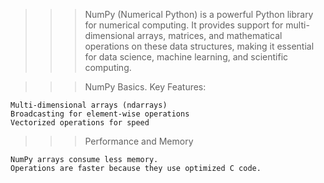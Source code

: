 > > > NumPy (Numerical Python) is a powerful Python library for numerical computing. It provides support for multi-dimensional arrays, matrices, and mathematical operations on these data structures, making it essential for data science, machine learning, and scientific computing.

> > > NumPy Basics.
> > > Key Features:

    Multi-dimensional arrays (ndarrays)
    Broadcasting for element-wise operations
    Vectorized operations for speed

> > > Performance and Memory

    NumPy arrays consume less memory.
    Operations are faster because they use optimized C code.
